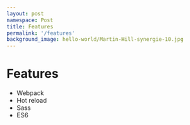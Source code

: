 ```yaml
---
layout: post
namespace: Post
title: Features
permalink: '/features'
background_image: hello-world/Martin-Hill-synergie-10.jpg
---
```

# Features

- Webpack
- Hot reload
- Sass
- ES6
